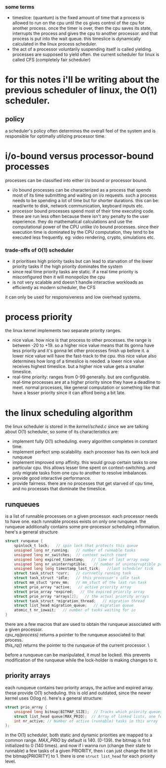### some terms
- timeslice: (quantum) is the fixed amount of time that a process is allowed to run on the cpu until the os gives control of the cpu for another process. once the timer is over, then the cpu saves its state, interrupts the process and gives the cpu to another processor. and that process is put into the wait queue. this timeslice is dynamically calculated in the linux process scheduler. 
- the act of a processor voluntarily suspending itself is called yielding. processes are supposed to yield often. the current scheduler for linux is called CFS (completely fair scheduler)

# for this notes i'll be writing about the previous scheduler of linux, the O(1) scheduler. 

## policy 
a scheduler's policy often determines the overall feel of the system and is responsible for optimally utilizing processor time. 

# i/o-bound versus processor-bound processes 
 processes can be classified into either i/o bound or processor bound. 
 - i/o bound processes can be characterized as a process that spends most of its time submitting and waiting on i/o requests. such a process needs to be spending a lot of time but for shorter durations. this can be: read/write to disk, network communication, keyboard inputs etc. 
 - processor bound processes spend most of their time executing code. these are run less often because there isn't any penalty to the user experience. they do mathematical calculations and use the computational power of the CPU unlike i/o bound processes. since their execution time is dominated by the CPU computation, they tend to be executed less frequently. eg: video rendering, crypto, simulations etc. 

### trade-offs of O(1) scheduler
- it prioritises high priority tasks but can lead to starvation of the lower priority tasks if the high priority dominates the system
- since real time priority tasks are static. if a real time priority is misconfigured then it will monopolize the cpu
- is not very scalable and doesn't handle interactive workloads as efficiently as modern scheduler, the CFS

it can only be used for responsiveness and low overhead systems.


# process priority
the linux kernel implements two separate priority ranges. 
- nice value. how nice is that process to other processes. the range is between -20 to +19. so a higher nice value means that its gonna have less priority and it's gonna let other processes finish up before it. a lower nice value will have the fast-track to the cpu. this nice value also determines how long of a timeslice is needed. a lower nice value receives highest timeslice. but a higher nice value gets a smaller timeslice. 
- real-time priority: ranges from 0-99 generally. but are configurable. real-time processes are at a higher priority since they have a deadline to meet. normal processes, like general computation or something like that have a lesser priority since it can afford being a bit late. 


# the linux scheduling algorithm
the linux scheduler is stored in the *kernel/sched.c* since we are talking about O(1) scheduler, so some of its characteristics are: 
- implement fully O(1) scheduling. every algorithm completes in constant time. 
- implement perfect smp scalability. each processor has its own lock and runqueue
- implement improved smp affinity. this would group certain tasks to one particular cpu. this allows lesser time spent on context-switching. and only migrate tasks from one cpu to another to resolve imbalances. 
- provide good interactive performance. 
- provide fairness. there are no processes that get starved of cpu time, and no processes that dominate the timeslice. 

## runqueues
is a list of runnable processes on a given processor. each processor needs to have one. each runnable process exists on only one runqueue. the runqueue additionally contains some pre-processor scheduling information. here's a general structure
```c
struct runqueue {
	spinlock_t lock;   // spin lock that protects this queue
	unsigned long nr_running;   // number of runnable tasks
	unsigned long nr_switches;  // context switch count
	unsigned long expired_timestamp;   // time of last array swap
 	unsigned long nr_uninterruptible;   // number of uninterruptible processes
	unsigned long long timestamp_last_tick;   //last scheduler tick
	struct task_struct *curr;   // currnetly running task
	struct task_struct *idle;   // this processor's idle task
	struct mm_stuct *prev_mm;   // mm_stuct of the last run task
	struct prio_array *active;   // active priority array
	struct prio_array *expired;   // the expired priority array
	struct prio_array *arrays[2];   // the actual priority arrays
	struct task_struct *migration_thread;   // migration thread
	struct list_head migration_queue;   // migration queue
	atomic_t nr_iowait;   // number of tasks waiting for io
}
```

there are a few macros that are used to obtain the runqueue associated with a given processor. \
*cpu_rq(process)* returns a pointer to the runqueue associated to that process. \
*this_rq()* returns the pointer to the runqueue of the current processor. \

before a runqueue can be manipulated, it must be locked. this prevents modification of the runqueue while the lock-holder is making changes to it. 

## priority arrays
each runqueue contains two priority arrays, the active and expired array. these provide O(1) scheduling. this is old and outdated, since the newer kernel uses O(log n). here's a general structure: 

```C
struct prio_array {
    unsigned long bitmap[BITMAP_SIZE];  // Tracks which priority queues are non-empty
    struct list_head queue[MAX_PRIO];  // Array of linked lists, one for each priority level
    int nr_active; // Number of active (runnable) tasks in this array
};
```

in the O(1) scheduler, both static and dynamic priorities are mapped to a common range. *MAX_PRIO* by default is 140. (0-139). the bitmap is first initialized to 0 (140 times). and now if i wanna run (change their state to runnable) a few tasks of a given PRIORITY, then i can just change the bit in the bitmap\[PRIORITY\] to 1. there is one `struct list_head` for each priority level. 


